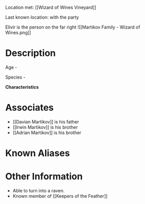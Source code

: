 Location met: [[Wizard of Wines Vineyard]]

Last known location: with the party

Elivir is the person on the far right
![[Martikov Family - Wizard of Wines.png]]
# Description
Age - 

Species - 

**Characteristics**

# Associates
* [[Davian Martikov]] is his father
* [[Irwin Martikov]] is his brother
* [[Adrian Martikov]] is his brother
# Known Aliases

# Other Information
* Able to turn into a raven.
* Known member of [[Keepers of the Feather]]


